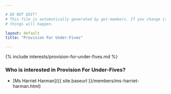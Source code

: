 ```yaml
---

# DO NOT EDIT!
# This file is automatically generated by get-members. If you change it, bad
# things will happen.

layout: default
title: "Provision For Under-Fives"

---
```


{% include interests/provision-for-under-fives.md %}

### Who is interested in Provision For Under-Fives?


* [Ms Harriet Harman]({{ site.baseurl }}/members/ms-harriet-harman.html)
